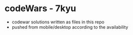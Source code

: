 # codeWars - 7kyu
- codewar solutions written as files in this repo
- pushed from mobile/desktop according to the availability 
